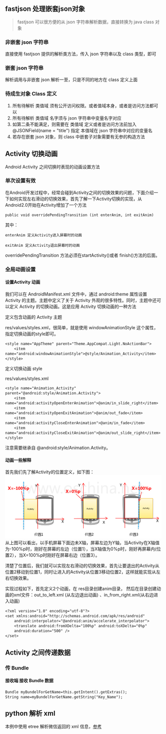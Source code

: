 ## fastjson 处理嵌套json对象
>fastjson 可以很方便的从 json 字符串解析数据，直接转换为 java class 对象  


### 非嵌套 json 字符串
直接使用 fastjson 提供的解析类方法，传入 json 字符串以及 class 类型，即可

### 嵌套 json 字符串
解析调用与非嵌套 json 解析一至，只是不同的地方在 class 定义上面

### 待成生对象 Class 定义
1. 所有待解析 类值域 须有公开访问权限。或者值域本身，或者是访问方法都可以
2. 所有待解析 类值域 名字须与 json 字符串中变量名字对应
3. 如第二条不能满足，则需要在 类值域 定义或者是访问方法前加入   @JSONField(name = "title")   指定 本值域在 json 字符串中对应的变量名
4. 若存在嵌套 json 对象，则 class 中嵌套子对象需要有无参的构造方法




## Activity 切换动画
Android Activity 之间切换时表现的动画设置方法

### 单次设置有效
在Android开发过程中，经常会碰到Activity之间的切换效果的问题，下面介绍一下如何实现左右滑动的切换效果，首先了解一下Activity切换的实现，从Android2.0开始在Activity增加了一个方法

    public void overridePendingTransition (int enterAnim, int exitAnim)

其中：

    enterAnim 定义Activity进入屏幕时的动画

    exitAnim 定义Activity退出屏幕时的动画

overridePendingTransition 方法必须在startActivity()或者 finish()方法的后面。


### 全局动画设置
#### 设置Activity 动画
我们可以在 AndroidManifest.xml 文件中，通过 android:theme 属性设置 Activity 的主题。主题中定义了关于 Activity 外观的很多特性。同时，主题中还可以定义 Activity 的切换动画。这是应用 Activity 切换动画的一种方法

定义包含动画的 Activity 主题

res/values/styles.xml，很简单，就是使用 windowAnimationStyle 这个属性，指定切换动画的style即可。

    <style name="AppTheme" parent="Theme.AppCompat.Light.NoActionBar">
        <item name="android:windowAnimationStyle">@style/Animation_Activity</item>
    </style>

定义切换动画 style

res/values/styles.xml

    <style name="Animation_Activity" parent="@android:style/Animation.Activity">
        <item name="android:activityOpenEnterAnimation">@anim/in_slide_right</item>
        <item name="android:activityOpenExitAnimation">@anim/out_fade</item>
        <item name="android:activityCloseEnterAnimation">@anim/in_fade</item>
        <item name="android:activityCloseExitAnimation">@anim/out_slide_right</item>
    </style>

注意需要继承自 @android:style/Animation.Activity。


#### 动画一些解释
首先我们先了解Activity的位置定义，如下图：
![animation](./mk_res/animation.png)  
从上图可以看出，以手机屏幕下面边未X轴，屏幕左边为Y轴，当Activity在X轴值为-100%p时，刚好在屏幕的左边（位置1），当X轴值为0%p时，刚好再屏幕内(位置2），当X=100%p时刚好在屏幕右边（位置3）。

清楚了位置后，我们就可以实现左右滑动的切换效果，首先让要退出的Activity从位置2移动到位置1，同时让进入的Activity从位置3移动位置2，这样就能实现从左右切换效果。

实现过程如下，首先定义2个动画，在 res目录创建anim目录， 然后在目录创建动画的xml文件：out_to_left.xml (从左边退出动画) 、in_from_right.xml(从右边进入动画)  

    <?xml version="1.0" encoding="utf-8"?>
    <set xmlns:android="http://schemas.android.com/apk/res/android"  
        android:interpolator="@android:anim/accelerate_interpolator">
        <translate android:fromXDelta="100%p" android:toXDelta="0%p"
        android:duration="500" />
    </set>




## Activity 之间传递数据
### 传 Bundle
#### 接收端 接收 Bundle 数据
    Bundle myBundelForGetName=this.getIntent().getExtras(); 
    String name=myBundelForGetName.getString("Key_Name");


## python 解析 xml
本例中使用 etree 解析微信返回的 xml 信息，[参考](http://blog.csdn.net/gingerredjade/article/details/21944675)
